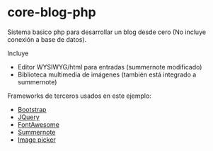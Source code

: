 # core-blog-php
Sistema basico php para desarrollar un blog desde cero (No incluye conexión a base de datos).

<p>Incluye</p>
<ul>
  <li>Editor WYSIWYG/html para entradas (summernote modificado)</li>
  <li>Biblioteca multimedia de imágenes (también está integrado a summernote)</li>
</ul>

<p>Frameworks de terceros usados en este ejemplo:</p>
<ul>
  <li><a href="http://getbootstrap.com/" target="_blank">Bootstrap</a></li>
  <li><a href="http://jquery.com/" target="_blank">JQuery</a></li>
  <li><a href="https://fontawesome.com/" target="_blank">FontAwesome</a></li>
  <li><a href="http://summernote.org/" target="_blank">Summernote</a></li>
  <li><a href="http://rvera.github.io/image-picker/" target="_blank">Image picker</a></li>
</ul>    	


